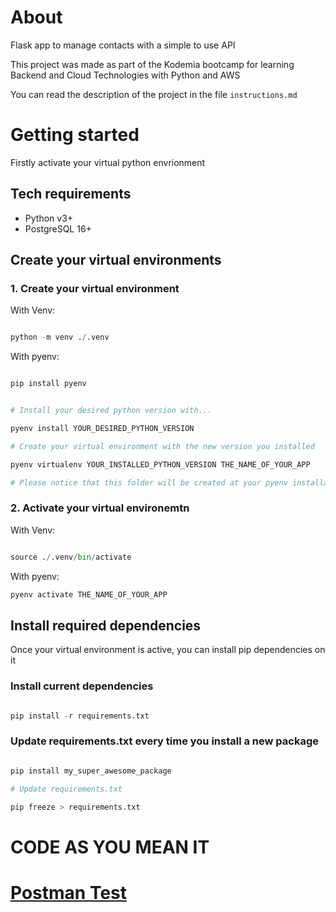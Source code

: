 # About

Flask app to manage contacts with a simple to use API 

This project was made as part of the Kodemia bootcamp for learning Backend and Cloud Technologies with Python and AWS

You can read the description of the project in the file `instructions.md`

# Getting started

Firstly activate your virtual python envrionment

## Tech requirements

- Python v3+
- PostgreSQL 16+

## Create your virtual environments

### 1. Create your virtual environment

With Venv:

```python

python -m venv ./.venv

```

With pyenv:

```python

pip install pyenv


# Install your desired python version with...

pyenv install YOUR_DESIRED_PYTHON_VERSION

# Create your virtual environment with the new version you installed

pyenv virtualenv YOUR_INSTALLED_PYTHON_VERSION THE_NAME_OF_YOUR_APP

# Please notice that this folder will be created at your pyenv installation dir

```

### 2. Activate your virtual environemtn

With Venv:

```python

source ./.venv/bin/activate

```

With pyenv:

```python
pyenv activate THE_NAME_OF_YOUR_APP
```

## Install required dependencies

Once your virtual environment is active, you can install pip dependencies on it

### Install current dependencies

```python

pip install -r requirements.txt

```

### Update requirements.txt every time you install a new package

```python

pip install my_super_awesome_package

# Update requirements.txt

pip freeze > requirements.txt

```

# CODE AS YOU MEAN IT

# [Postman Test](https://www.postman.com/irfdev/workspace/pygenda/globals)

